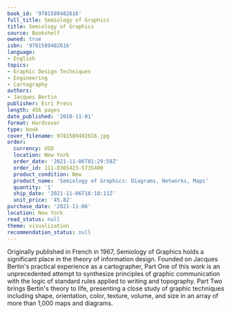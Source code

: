 ```yaml
---
book_id: '9781589482616'
full_title: Semiology of Graphics
title: Semiology of Graphics
source: Bookshelf
owned: true
isbn: '9781589482616'
language:
- English
topics:
- Graphic Design Techniques
- Engineering
- Cartography
authors:
- Jacques Bertin
publisher: Esri Press
length: 456 pages
date_published: '2010-11-01'
format: Hardcover
type: book
cover_filename: 9781589482616.jpg
order:
  currency: USD
  location: New York
  order_date: '2021-11-06T01:29:58Z'
  order_id: 111-8365423-5735400
  product_condition: New
  product_name: 'Semiology of Graphics: Diagrams, Networks, Maps'
  quantity: '1'
  ship_date: '2021-11-06T16:18:11Z'
  unit_price: '45.82'
purchase_date: '2021-11-06'
location: New York
read_status: null
theme: visualization
recommendation_status: null
---
```

Originally published in French in 1967, Semiology of Graphics holds a significant place in the theory of information design. Founded on Jacques Bertin's practical experience as a cartographer, Part One of this work is an unprecedented attempt to synthesize principles of graphic communication with the logic of standard rules applied to writing and topography. Part Two brings Bertin's theory to life, presenting a close study of graphic techniques including shape, orientation, color, texture, volume, and size in an array of more than 1,000 maps and diagrams.
